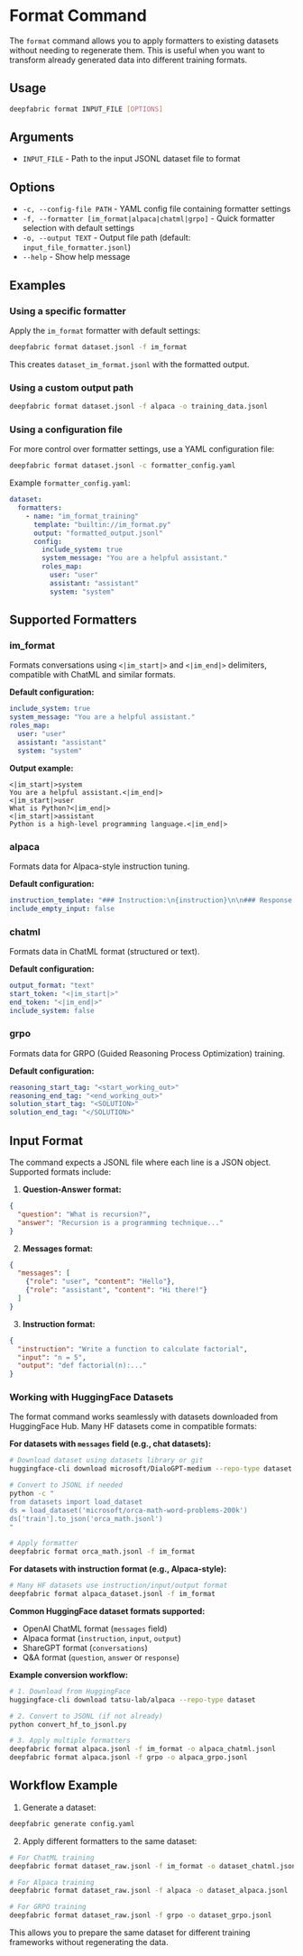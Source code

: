 # Format Command

The `format` command allows you to apply formatters to existing datasets without needing to regenerate them. This is useful when you want to transform already generated data into different training formats.

## Usage

```bash
deepfabric format INPUT_FILE [OPTIONS]
```

## Arguments

- `INPUT_FILE` - Path to the input JSONL dataset file to format

## Options

- `-c, --config-file PATH` - YAML config file containing formatter settings
- `-f, --formatter [im_format|alpaca|chatml|grpo]` - Quick formatter selection with default settings
- `-o, --output TEXT` - Output file path (default: `input_file_formatter.jsonl`)
- `--help` - Show help message

## Examples

### Using a specific formatter

Apply the `im_format` formatter with default settings:

```bash
deepfabric format dataset.jsonl -f im_format
```

This creates `dataset_im_format.jsonl` with the formatted output.

### Using a custom output path

```bash
deepfabric format dataset.jsonl -f alpaca -o training_data.jsonl
```

### Using a configuration file

For more control over formatter settings, use a YAML configuration file:

```bash
deepfabric format dataset.jsonl -c formatter_config.yaml
```

Example `formatter_config.yaml`:

```yaml
dataset:
  formatters:
    - name: "im_format_training"
      template: "builtin://im_format.py"
      output: "formatted_output.jsonl"
      config:
        include_system: true
        system_message: "You are a helpful assistant."
        roles_map:
          user: "user"
          assistant: "assistant"
          system: "system"
```

## Supported Formatters

### im_format

Formats conversations using `<|im_start|>` and `<|im_end|>` delimiters, compatible with ChatML and similar formats.

**Default configuration:**
```yaml
include_system: true
system_message: "You are a helpful assistant."
roles_map:
  user: "user"
  assistant: "assistant"
  system: "system"
```

**Output example:**
```
<|im_start|>system
You are a helpful assistant.<|im_end|>
<|im_start|>user
What is Python?<|im_end|>
<|im_start|>assistant
Python is a high-level programming language.<|im_end|>
```

### alpaca

Formats data for Alpaca-style instruction tuning.

**Default configuration:**
```yaml
instruction_template: "### Instruction:\n{instruction}\n\n### Response:"
include_empty_input: false
```

### chatml

Formats data in ChatML format (structured or text).

**Default configuration:**
```yaml
output_format: "text"
start_token: "<|im_start|>"
end_token: "<|im_end|>"
include_system: false
```

### grpo

Formats data for GRPO (Guided Reasoning Process Optimization) training.

**Default configuration:**
```yaml
reasoning_start_tag: "<start_working_out>"
reasoning_end_tag: "<end_working_out>"
solution_start_tag: "<SOLUTION>"
solution_end_tag: "</SOLUTION>"
```

## Input Format

The command expects a JSONL file where each line is a JSON object. Supported formats include:

1. **Question-Answer format:**
```json
{
  "question": "What is recursion?",
  "answer": "Recursion is a programming technique..."
}
```

2. **Messages format:**
```json
{
  "messages": [
    {"role": "user", "content": "Hello"},
    {"role": "assistant", "content": "Hi there!"}
  ]
}
```

3. **Instruction format:**
```json
{
  "instruction": "Write a function to calculate factorial",
  "input": "n = 5",
  "output": "def factorial(n):..."
}
```

### Working with HuggingFace Datasets

The format command works seamlessly with datasets downloaded from HuggingFace Hub. Many HF datasets come in compatible formats:

**For datasets with `messages` field (e.g., chat datasets):**
```bash
# Download dataset using datasets library or git
huggingface-cli download microsoft/DialoGPT-medium --repo-type dataset

# Convert to JSONL if needed
python -c "
from datasets import load_dataset
ds = load_dataset('microsoft/orca-math-word-problems-200k')
ds['train'].to_json('orca_math.jsonl')
"

# Apply formatter
deepfabric format orca_math.jsonl -f im_format
```

**For datasets with instruction format (e.g., Alpaca-style):**
```bash
# Many HF datasets use instruction/input/output format
deepfabric format alpaca_dataset.jsonl -f im_format
```

**Common HuggingFace dataset formats supported:**
- OpenAI ChatML format (`messages` field)
- Alpaca format (`instruction`, `input`, `output`)
- ShareGPT format (`conversations`)
- Q&A format (`question`, `answer` or `response`)

**Example conversion workflow:**
```bash
# 1. Download from HuggingFace
huggingface-cli download tatsu-lab/alpaca --repo-type dataset

# 2. Convert to JSONL (if not already)
python convert_hf_to_jsonl.py

# 3. Apply multiple formatters
deepfabric format alpaca.jsonl -f im_format -o alpaca_chatml.jsonl
deepfabric format alpaca.jsonl -f grpo -o alpaca_grpo.jsonl
```

## Workflow Example

1. Generate a dataset:
```bash
deepfabric generate config.yaml
```

2. Apply different formatters to the same dataset:
```bash
# For ChatML training
deepfabric format dataset_raw.jsonl -f im_format -o dataset_chatml.jsonl

# For Alpaca training
deepfabric format dataset_raw.jsonl -f alpaca -o dataset_alpaca.jsonl

# For GRPO training
deepfabric format dataset_raw.jsonl -f grpo -o dataset_grpo.jsonl
```

This allows you to prepare the same dataset for different training frameworks without regenerating the data.
